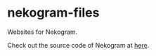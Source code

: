 # nekogram-files
Websites for Nekogram.

Check out the source code of Nekogram at [here](https://github.com/Nekogram/Nekogram).
